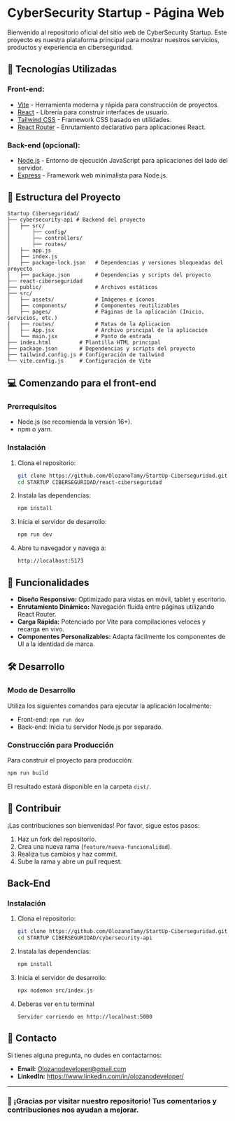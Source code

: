 # CyberSecurity Startup - Página Web

Bienvenido al repositorio oficial del sitio web de CyberSecurity Startup. Este proyecto es nuestra plataforma principal para mostrar nuestros servicios, productos y experiencia en ciberseguridad.

## 🚀 Tecnologías Utilizadas

### Front-end:
- [Vite](https://vitejs.dev/) - Herramienta moderna y rápida para construcción de proyectos.
- [React](https://reactjs.org/) - Librería para construir interfaces de usuario.
- [Tailwind CSS](https://tailwindcss.com/) - Framework CSS basado en utilidades.
- [React Router](https://reactrouter.com/) - Enrutamiento declarativo para aplicaciones React.

### Back-end (opcional):
- [Node.js](https://nodejs.org/) - Entorno de ejecución JavaScript para aplicaciones del lado del servidor.
- [Express](https://expressjs.com/) - Framework web minimalista para Node.js.

## 📂 Estructura del Proyecto
```
Startup Ciberseguridad/
├── cybersecurity-api # Backend del proyecto
│   ├── src/
│       ├── config/
│       ├── controllers/  
│       ├── routes/
│   ├── app.js
│   ├── index.js
│   ├── package-lock.json   # Dependencias y versiones bloqueadas del proyecto
│   ├── package.json        # Dependencias y scripts del proyecto
├── react-ciberseguridad
├── public/                 # Archivos estáticos
├── src/
│   ├── assets/             # Imágenes e íconos
│   ├── components/         # Componentes reutilizables
│   ├── pages/              # Páginas de la aplicación (Inicio, Servicios, etc.)
│   ├── routes/             # Rutas de la Aplicacion
│   ├── App.jsx             # Archivo principal de la aplicación
│   └── main.jsx            # Punto de entrada
├── index.html         # Plantilla HTML principal
├── package.json       # Dependencias y scripts del proyecto
├── tailwind.config.js # Configuración de tailwind
└── vite.config.js     # Configuración de Vite
```

## 💻 Comenzando para el front-end

### Prerrequisitos
- Node.js (se recomienda la versión 16+).
- npm o yarn.

### Instalación
1. Clona el repositorio:
   ```bash
   git clone https://github.com/OlozanoTamy/StartUp-Ciberseguridad.git
   cd STARTUP CIBERSEGURIDAD/react-ciberseguridad
   ```

2. Instala las dependencias:
   ```bash
   npm install
   ```

3. Inicia el servidor de desarrollo:
   ```bash
   npm run dev
   ```

4. Abre tu navegador y navega a:
   ```
   http://localhost:5173
   ```

## 📜 Funcionalidades
- **Diseño Responsivo:** Optimizado para vistas en móvil, tablet y escritorio.
- **Enrutamiento Dinámico:** Navegación fluida entre páginas utilizando React Router.
- **Carga Rápida:** Potenciado por Vite para compilaciones veloces y recarga en vivo.
- **Componentes Personalizables:** Adapta fácilmente los componentes de UI a la identidad de marca.

## 🛠️ Desarrollo
### Modo de Desarrollo
Utiliza los siguientes comandos para ejecutar la aplicación localmente:
- Front-end: `npm run dev`
- Back-end: Inicia tu servidor Node.js por separado.

### Construcción para Producción
Para construir el proyecto para producción:
```bash
npm run build
```
El resultado estará disponible en la carpeta `dist/`.

## 📝 Contribuir
¡Las contribuciones son bienvenidas! Por favor, sigue estos pasos:
1. Haz un fork del repositorio.
2. Crea una nueva rama (`feature/nueva-funcionalidad`).
3. Realiza tus cambios y haz commit.
4. Sube la rama y abre un pull request.


##  Back-End

### Instalación
1. Clona el repositorio:
   ```bash
   git clone https://github.com/OlozanoTamy/StartUp-Ciberseguridad.git
   cd STARTUP CIBERSEGURIDAD/cybersecurity-api
   ```

2. Instala las dependencias:
   ```bash
   npm install
   ```

3. Inicia el servidor de desarrollo:
   ```bash
   npx nodemon src/index.js
   ```

4. Deberas ver en tu terminal
   ```
   Servidor corriendo en http://localhost:5000
   ```


## 📧 Contacto
Si tienes alguna pregunta, no dudes en contactarnos:
- **Email:** Olozanodeveloper@gmail.com
- **LinkedIn:** https://www.linkedin.com/in/olozanodeveloper/ 

---

### 🌟 ¡Gracias por visitar nuestro repositorio! Tus comentarios y contribuciones nos ayudan a mejorar.
